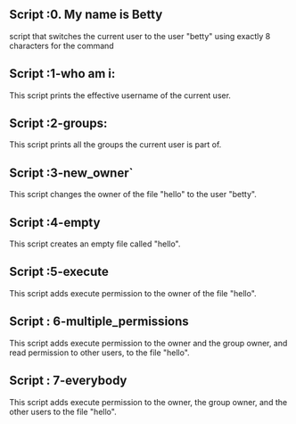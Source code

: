 ## Script :0. My name is Betty

 script that switches the current user to the user "betty" using exactly 8 characters for the command

## Script :1-who am i:

 This script prints the effective username of the current user.

## Script :2-groups:

 This script prints all the groups the current user is part of.

## Script :3-new_owner`

This script changes the owner of the file "hello" to the user "betty".

## Script :4-empty

This script creates an empty file called "hello".

## Script :5-execute

 This script adds execute permission to the owner of the file "hello".

## Script : 6-multiple_permissions

 This script adds execute permission to the owner and the group owner, and read permission to other users, to the file "hello".

## Script : 7-everybody

This script adds execute permission to the owner, the group owner, and the other users to the file "hello".


















